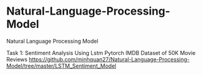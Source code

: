 # Natural-Language-Processing-Model
Natural Language Processing Model

Task 1: Sentiment Analysis Using Lstm Pytorch IMDB Dataset of 50K Movie Reviews
https://github.com/minhquan27/Natural-Language-Processing-Model/tree/master/LSTM_Sentiment_Model
